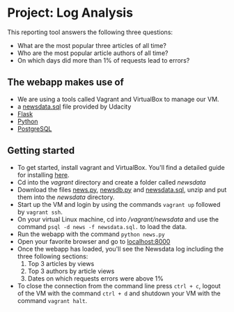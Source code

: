 # Project: Log Analysis

This reporting tool answers the following three questions:

- What are the most popular three articles of all time?
- Who are the most popular article authors of all time?
- On which days did more than 1% of requests lead to errors?

## The webapp makes use of

- We are using a tools called Vagrant and VirtualBox to manage our VM.
- a [newsdata.sql](https://d17h27t6h515a5.cloudfront.net/topher/2016/August/57b5f748_newsdata/newsdata.zip) file provided by Udacity
- [Flask](https://palletsprojects.com/p/flask/)
- [Python](https://docs.python.org/3/)
- [PostgreSQL](https://www.postgresql.org/)

## Getting started

- To get started, install vagrant and VirtualBox. You'll find a detailed guide for installing [here](https://classroom.udacity.com/nanodegrees/nd004-ent/parts/72d6fe39-3e47-45b4-ac52-9300b146094f/modules/0f94ae26-c39d-4231-924b-b1eb6e06cf41/lessons/5475ecd6-cfdb-4418-85a2-f2583074c08d/concepts/14c72fe3-e3fe-4959-9c4b-467cf5b7c3a0).
- Cd into the _vagrant_ directory and create a folder called _newsdata_
- Download the files [news.py](), [newsdb.py]() and [newsdata.sql](https://d17h27t6h515a5.cloudfront.net/topher/2016/August/57b5f748_newsdata/newsdata.zip), unzip and put them into the _newsdata_ directory.
- Start up the VM and login by using the commands `vagrant up` followed by `vagrant ssh`.
- On your virtual Linux machine, cd into _/vagrant/newsdata_ and use the command `psql -d news -f newsdata.sql.` to load the data.
- Run the webapp with the command `python news.py`
- Open your favorite browser and go to [localhost:8000](http://localhost:8000/)
- Once the webapp has loaded, you'll see the Newsdata log including the three following sections:
  1. Top 3 articles by views
  2. Top 3 authors by article views
  3. Dates on which requests errors were above 1%
- To close the connection from the command line press `ctrl + c`, logout of the VM with the command `ctrl + d` and shutdown your VM with the command `vagrant halt`.
